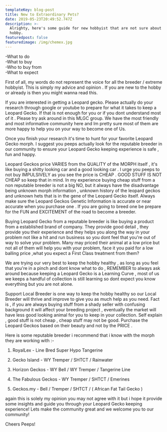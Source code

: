 ```yaml
---
templateKey: blog-post
title: New to Extraordinary Pets?
date: 2019-05-23T20:49:52.747Z
description: >-
  Alrighty, here's some guide for new hobbyist that are not sure about the
  hobby.
featuredpost: false
featuredimage: /img/chemex.jpg
---
```

\-What to do\
-What to buy\
-Who to buy from\
-What to expect

First of all, my words do not represent the voice for all the breeder / extreme hobbyist. This is simply my advice and opinion . If you are new to the hobby or already is then you might wanna read this.



If you are interested in getting a Leopard gecko. Please actually do your research through google or youtube to prepare for what it takes to keep a Leopard Gecko. If that is not enough for you or if you dont understand most of it . Please try ask around in this MLGC group. We have the most friendly and most informative community here and Im pretty sure most of them are more happy to help you on your way to become one of Us.



Once you finish your research it's time to hunt for your favorite Leopard Gecko morph. I suggest you peeps actually look for the reputable breeder in our community to ensure your Leopard Gecko keeping experience is safe , fun and happy.



Leopard Geckos price VARIES from the QUALITY of the MORPH itself , it's like buying a shitty looking car and a good looking car . I urge you peeps to not buy IMPULSIVELY as you see the price is CHEAP . GOOD STUFF IS NOT CHEAP so keep that in mind. In my experience buying cheap stuff from a non reputable breeder is not a big NO, but it always have the disadvantage being unknown morph information , unknown history of the leopard geckos and unknown hets that is in the gene of the Leopard Gecko itself. Always make sure the Leopard Geckos Genetic Information is accurate or near accurate when you purchase one . If you are going to breed one be prepare for the FUN and EXCITEMENT of the road to become a breeder.



Buying Leopard Gecko from a reputable breeder is like buying a product from a established brand of company. They provide good detail , they provide you their experience and they helps you along the way in your problem not like a hit and run business so you dont feel that you're out of way to solve your problem. Many may priced their animal at a low price but not all of them will help you with your problem, face it you paid for a low balling price ,what you expect a First Class treatment from them?



We are trying our very best to keep the hobby healthy , as long as you feel that you're in a pinch and dont know what to do , REMEMBER to always ask around because keeping a Leopard Gecko is a Learning Curve , most of us we keeps a handful of collection is still learning so dont expect you know everything but you are not alone.



Support Local Breeder is one way to keep the hobby healthy so our Local Breeder will thrive and improve to give you as much help as you need. Fact is , if you are always buying stuff from a shady seller with confusing background it will affect your breeding project , eventually the market will have less good looking animal for you to keep in your collection. Self explain , good stuff is not cheap , cheap stuff may not be good. Purchase the Leopard Geckos based on their beauty and not by the PRICE .



Here is some reputable breeder i recommend that i know with the morph they are working with :-



1. RoyalLex - Line Bred Super Hypo Tangerine

2. Gecko Island - WY Tremper / SHTCT / Rainwater

3. Horizon Geckos - WY Bell / WY Tremper / Tangerine Line

4. The Fabulous Geckos - WY Tremper / SHTCT / Emerines

5. Geckos.my - Bell / Tremper / SHTCT / ( African Fat Tail Gecko )



again this is solely my opinion you may not agree with it but i hope it provide some insights and guide you through your Leopard Gecko keeping experience! Lets make the community great and we welcome you to our community!



Cheers Peeps!
